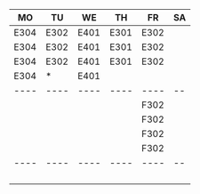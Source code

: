 |MO  |TU  |WE  |TH  |FR  |SA|
|----|----|----|----|----|--|
|E304|E302|E401|E301|E302|  |
|E304|E302|E401|E301|E302|  |
|E304|E302|E401|E301|E302|  |
|E304|*   |E401|    |    |  |
|----|----|----|----|----|--|
|    |    |    |    |F302|  |
|    |    |    |    |F302|  |
|    |    |    |    |F302|  |
|    |    |    |    |F302|  |
|----|----|----|----|----|--|
|    |    |    |    |    |  |
|    |    |    |    |    |  |
|    |    |    |    |    |  |
|    |    |    |    |    |  |
